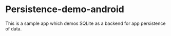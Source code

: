 # Persistence-demo-android
This is a sample app which demos SQLite as a backend for app persistence of data.
